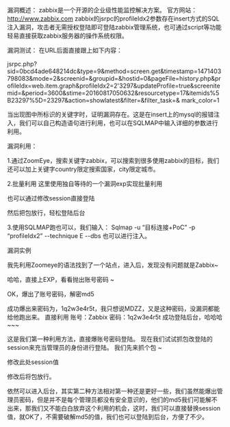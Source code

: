 漏洞概述：
zabbix是一个开源的企业级性能监控解决方案。
官方网站：http://www.zabbix.com
zabbix的jsrpc的profileIdx2参数存在insert方式的SQL注入漏洞，攻击者无需授权登陆即可登陆zabbix管理系统，也可通过script等功能轻易直接获取zabbix服务器的操作系统权限。



漏洞测试：
在URL后面直接跟上如下内容：

jsrpc.php?sid=0bcd4ade648214dc&type=9&method=screen.get&timestamp=1471403798083&mode=2&screenid=&groupid=&hostid=0&pageFile=history.php&profileIdx=web.item.graph&profileIdx2=2'3297&updateProfile=true&screenitemid=&period=3600&stime=20160817050632&resourcetype=17&itemids%5B23297%5D=23297&action=showlatest&filter=&filter_task=&
mark_color=1


当出现图中所标识的关键字时，证明漏洞存在。这是在insert上的mysql的报错注入，我们可以自己构造语句进行利用，也可以在SQLMAP中输入详细的参数进行利用。

漏洞利用：

1.通过ZoomEye，搜索关键字zabbix，可以搜索到很多使用zabbix的目标，我们还可以加上关键字country限定搜索国家，city限定城市。




2.批量利用
这里使用独自等待的一个漏洞exp实现批量利用



也可以通过修改session直接登陆



然后把包放行，轻松登陆后台

3.使用SQLMAP跑也可以，我们输入：
Sqlmap -u “目标连接+PoC” -p “profileIdx2”  --technique E --dbs
也可以进行注入。



漏洞实例


我先利用Zoomeye的语法找到了一个站点，进入后，发现没有问题就是Zabbix~



哈哈，直接上EXP，看看抛出账号密码 ~



OK，爆出了账号密码，解密md5



成功爆出来密码为，1q2w3e4r5t，我只想说MDZZ，又是这种密码，没漏洞都能给他跑出来。
直接利用
账号：Zabbix
密码：1q2w3e4r5t
成功登陆后台，哈哈哈 ~~~



这是我们第一种利用方法，直接爆账号密码登陆。
现在我们试试抓包改登陆的session来充当管理员的身份进行登陆。
我们先来抓个包 ~




修改此处session值




修改后将包放行。




依然可以进入后台，其实第二种方法相对第一种还是更好一些，我们虽然能爆出管理员密码，但是并不是每个管理员都没有安全意识的，他们的md5我们可能解不出来，那我们又不能白白放弃这个利用的机会，这时，我们可以直接替换session值，就OK了，不需要破解md5的值，我们也可以登陆到后台，方便了不少。

